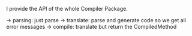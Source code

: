 I provide the API of the whole Compiler Package.-> parsing: just parse-> translate: parse and generate code so we get all error messages-> compile: translate but return the CompiledMethod 